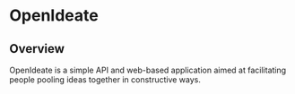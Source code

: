 # OpenIdeate

## Overview
OpenIdeate is a simple API and web-based application aimed at facilitating
people pooling ideas together in constructive ways.

